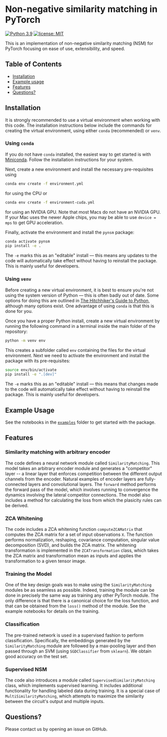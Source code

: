 # Non-negative similarity matching in PyTorch

[![Python 3.9](https://img.shields.io/badge/python-3.9-green.svg)](https://www.python.org/downloads/release/python-360/)
[![license: MIT](https://img.shields.io/badge/license-MIT-blue.svg)](https://opensource.org/licenses/MIT)

This is an implementation of non-negative similarity matching (NSM) for PyTorch focusing on ease of use, extensibility, and speed.

## Table of Contents

- [Installation](#installation)
- [Example usage](#example-usage)
- [Features](#features)
- [Questions?](#questions)

## Installation

It is strongly recommended to use a virtual environment when working with this code. The installation instructions below include the commands for creating the virtual environment, using either `conda` (recommended) or `venv`.

### Using `conda`

If you do not have `conda` installed, the easiest way to get started is with [Miniconda](https://docs.conda.io/en/latest/miniconda.html). Follow the installation instructions for your system.

Next, create a new environment and install the necessary pre-requisites using

```sh
conda env create -f environment.yml
```

for using the CPU or

```sh
conda env create -f environment-cuda.yml
```

for using an NVIDIA GPU. Note that most Macs do not have an NVIDIA GPU. If your Mac uses the newer Apple chips, you may be able to use ``device = mps`` to get GPU acceleration.

Finally, activate the environment and install the `pynsm` package:

```sh
conda activate pynsm
pip install -e .
```

The `-e` marks this as an "editable" install — this means any updates to the code will automatically take effect without having to reinstall the package. This is mainly useful for developers.

### Using `venv`

Before creating a new virtual environment, it is best to ensure you're not using the system version of Python — this is often badly out of date. Some options for doing this are outlined in [The Hitchhiker's Guide to Python](https://docs.python-guide.org/starting/installation/#installation-guides), although many options exist. One advantage of using `conda` is that this is done for you.

Once you have a proper Python install, create a new virtual environment by running the following command in a terminal inside the main folder of the repository:

```sh
python -m venv env
```

This creates a subfolder called `env` containing the files for the virtual environment. Next we need to activate the environment and install the package with its pre-requisites:

```sh
source env/bin/activate
pip install -e ".[dev]"
```

The `-e` marks this as an "editable" install — this means that changes made to the code will automatically take effect without having to reinstall the package. This is mainly useful for developers.

## Example Usage

See the notebooks in the [`examples`](examples) folder to get started with the package.

## Features

### Similarity matching with arbitrary encoder

The code defines a neural network module called `SimilarityMatching`. This model takes an arbitrary encoder module and generates a "competitor" layer -- a linear layer that enforces competition between the different output channels from the encoder. Natural examples of encoder layers are fully-connected layers and convolutional layers. The `forward` method performs the forward pass of the model, which involves running to convergence the dynamics involving the lateral competitor connections. The model also includes a method for calculating the loss from which the plasicity rules can be derived.

### ZCA Whitening

The code includes a ZCA whitening function `computeZCAMatrix` that computes the ZCA matrix for a set of input observations `X`. The function performs normalization, reshaping, covariance computation, singular value decomposition (SVD), and builds the ZCA matrix. The whitening transformation is implemented in the `ZCATransformation` class, which takes the ZCA matrix and transformation mean as inputs and applies the transformation to a given tensor image.

### Training the Model

One of the key design goals was to make using the `SimilarityMatching` modules be as seamless as possible. Indeed, training the module can be done in precisely the same way as training any other PyTorch module. The only difference is that there is a canonical choice for the loss function, and that can be obtained from the `loss()` method of the module. See the example notebooks for details on the training.

### Classification

The pre-trained network is used in a supervised fashion to perform classification. Specifically, the embeddings generated by the `SimilarityMatching` module are followed by a max-pooling layer and then passed through an SVM (using `SGDClassifier` from `sklearn`). We obtain good accuracy on the test set.

### Supervised NSM

The code also introduces a module called `SupervisedSimilarityMatching` class, which implements supervised learning. It includes additional functionality for handling labeled data during training. It is a special case of `MultiSimilarityMatching`, which attempts to maximize the similarity between the circuit's output and multiple inputs.

## Questions?

Please contact us by opening an issue on GitHub.
